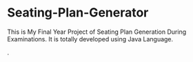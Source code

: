 # Seating-Plan-Generator

This is My Final Year Project of Seating Plan Generation During Examinations. It is totally developed using Java Language.






















































































































































































































































































































































.






































